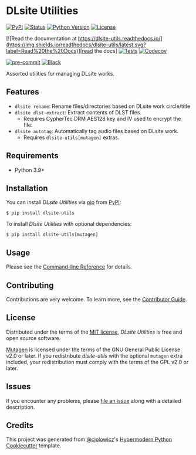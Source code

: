 # DLsite Utilities

[![PyPI](https://img.shields.io/pypi/v/dlsite-utils.svg)][pypi status]
[![Status](https://img.shields.io/pypi/status/dlsite-utils.svg)][pypi status]
[![Python Version](https://img.shields.io/pypi/pyversions/dlsite-utils)][pypi status]
[![License](https://img.shields.io/pypi/l/dlsite-utils)][license]

[![Read the documentation at https://dlsite-utils.readthedocs.io/](https://img.shields.io/readthedocs/dlsite-utils/latest.svg?label=Read%20the%20Docs)][read the docs]
[![Tests](https://github.com/bhrevol/dlsite-utils/workflows/Tests/badge.svg)][tests]
[![Codecov](https://codecov.io/gh/bhrevol/dlsite-utils/branch/main/graph/badge.svg)][codecov]

[![pre-commit](https://img.shields.io/badge/pre--commit-enabled-brightgreen?logo=pre-commit&logoColor=white)][pre-commit]
[![Black](https://img.shields.io/badge/code%20style-black-000000.svg)][black]

[pypi status]: https://pypi.org/project/dlsite-utils/
[read the docs]: https://dlsite-utils.readthedocs.io/
[tests]: https://github.com/bhrevol/dlsite-utils/actions?workflow=Tests
[codecov]: https://app.codecov.io/gh/bhrevol/dlsite-utils
[pre-commit]: https://github.com/pre-commit/pre-commit
[black]: https://github.com/psf/black

Assorted utilities for managing DLsite works.

## Features

- `dlsite rename`: Rename files/directories based on DLsite work circle/title
- `dlsite dlst-extract`: Extract contents of DLST files.
  - Requires CypherTec DRM AES128 key and IV used to encrypt the file.
- `dlsite autotag`: Automatically tag audio files based on DLsite work.
  - Requires `dlsite-utils[mutagen]` extras.

## Requirements

- Python 3.9+

## Installation

You can install _DLsite Utilities_ via [pip] from [PyPI]:

```console
$ pip install dlsite-utils
```

To install _Dlsite Utilities_ with optional dependencies:

```console
$ pip install dlsite-utils[mutagen]
```

## Usage

Please see the [Command-line Reference] for details.

## Contributing

Contributions are very welcome.
To learn more, see the [Contributor Guide].

## License

Distributed under the terms of the [MIT license][license],
_DLsite Utilities_ is free and open source software.

[Mutagen][mutagen] is licensed under the terms of the GNU General Public
License v2.0 or later. If you redistribute _dlsite-utils_ with the optional
`mutagen` extra included, your redistribution must comply with the terms of the
GPL v2.0 or later.

## Issues

If you encounter any problems,
please [file an issue] along with a detailed description.

## Credits

This project was generated from [@cjolowicz]'s [Hypermodern Python Cookiecutter] template.

[@cjolowicz]: https://github.com/cjolowicz
[pypi]: https://pypi.org/
[hypermodern python cookiecutter]: https://github.com/cjolowicz/cookiecutter-hypermodern-python
[file an issue]: https://github.com/bhrevol/dlsite-utils/issues
[pip]: https://pip.pypa.io/
[mutagen]: https://github.com/quodlibet/mutagen

<!-- github-only -->

[license]: https://github.com/bhrevol/dlsite-utils/blob/main/LICENSE
[contributor guide]: https://github.com/bhrevol/dlsite-utils/blob/main/CONTRIBUTING.md
[command-line reference]: https://dlsite-utils.readthedocs.io/en/latest/usage.html
